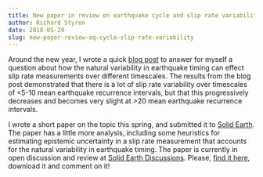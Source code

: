 ```yaml
---
title: New paper in review on earthquake cycle and slip rate variability
author: Richard Styron
date: 2018-05-29
slug: new-paper-review-eq-cycle-slip-rate-variability
---
```


Around the new year, I wrote a quick [blog post][bp] to answer for myself a 
question about how the natural variability in earthquake timing can effect slip 
rate measurements over different timescales. The results from the blog post 
demonstrated that there is a lot of slip rate variability over timescales of 
<5-10 mean earthquake recurrence intervals, but that this progressively 
decreases and becomes very slight at >20 mean earthquake recurrence intervals.

I wrote a short paper on the topic this spring, and submitted it to [Solid 
Earth][se]. The paper has a little more analysis, including some heuristics for 
estimating epistemic uncertainty in a slip rate measurement that accounts for 
the natural variability in earthquake timing. The paper is currently in open 
discussion and review at [Solid Earth Discussions][sed]. Please, [find it 
here][paper], download it and comment on it!




[bp]: ../../01/eq-recurrence-variability-impacts-Quaternary-slip-rate-estimates/
[se]: https://www.solid-earth.net/index.html
[sed]: https://www.solid-earth-discuss.net/discussion_papers.html
[paper]: https://www.solid-earth-discuss.net/se-2018-40/
